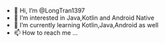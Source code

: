 - 👋 Hi, I’m @LongTran1397
- 👀 I’m interested in Java,Kotlin and Android Native
- 🌱 I’m currently learning Kotlin,Java,Android as well
- 📫 How to reach me ...

<!---
LongTran1397/LongTran1397 is a ✨ special ✨ repository because its `README.md` (this file) appears on your GitHub profile.
You can click the Preview link to take a look at your changes.
--->
